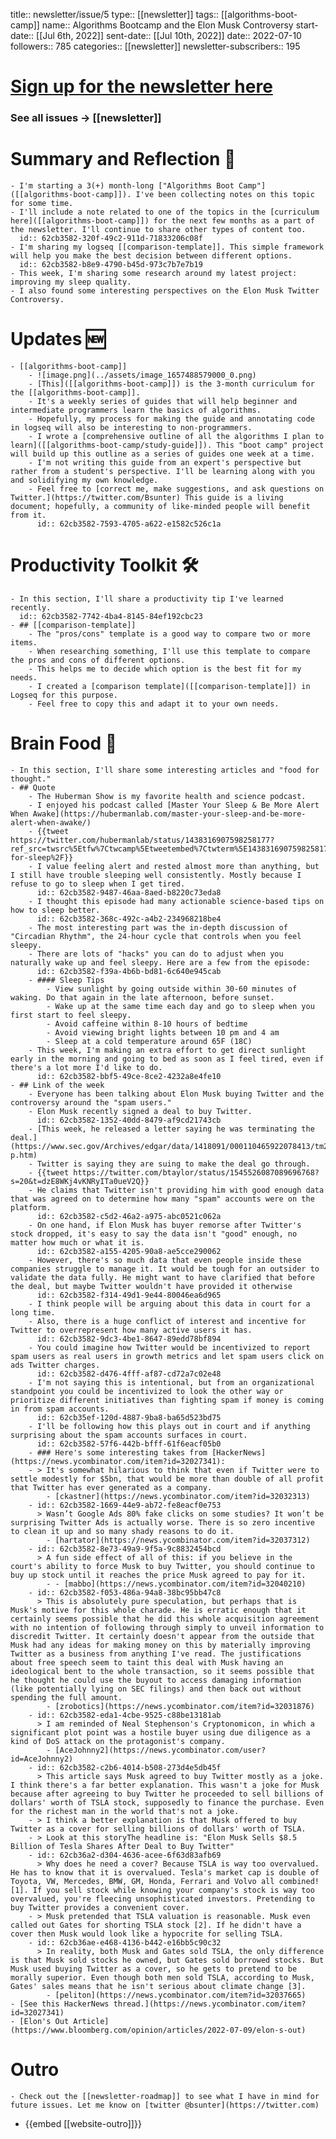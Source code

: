 title:: newsletter/issue/5
type:: [[newsletter]]
tags:: [[algorithms-boot-camp]]
name:: Algorithms Bootcamp and the Elon Musk Controversy
start-date:: [[Jul 6th, 2022]]
sent-date:: [[Jul 10th, 2022]]
date:: 2022-07-10
followers:: 785
categories:: [[newsletter]]
newsletter-subscribers:: 195

#  [Sign up for the newsletter here](https://www.getrevue.co/profile/bsunter/issues/weekly-newsletter-of-brian-sunter-issue-1-1220479)
### See all issues -> [[newsletter]]
# Summary and Reflection 🤔
	- I'm starting a 3(+) month-long ["Algorithms Boot Camp"]([[algorithms-boot-camp]]). I've been collecting notes on this topic for some time.
	- I'll include a note related to one of the topics in the [curriculum here]([[algorithms-boot-camp]]) for the next few months as a part of the newsletter. I'll continue to share other types of content too.
	  id:: 62cb3582-320f-49c2-911d-71833206c08f
	- I'm sharing my logseq [[comparison-template]]. This simple framework will help you make the best decision between different options.
	  id:: 62cb3582-b8e9-4790-b45d-973c7b7e7b19
	- This week, I'm sharing some research around my latest project: improving my sleep quality.
	- I also found some interesting perspectives on the Elon Musk Twitter Controversy.
# Updates 🆕
	- [[algorithms-boot-camp]]
		- ![image.png](../assets/image_1657488579000_0.png)
		- [This]([[algorithms-boot-camp]]) is the 3-month curriculum for the [[algorithms-boot-camp]].
		- It's a weekly series of guides that will help beginner and intermediate programmers learn the basics of algorithms.
		- Hopefully, my process for making the guide and annotating code in logseq will also be interesting to non-programmers.
		- I wrote a [comprehensive outline of all the algorithms I plan to learn]([[algorithms-boot-camp/study-guide]]). This "boot camp" project will build up this outline as a series of guides one week at a time.
		- I'm not writing this guide from an expert's perspective but rather from a student's perspective. I'll be learning along with you and solidifying my own knowledge.
		- Feel free to [correct me, make suggestions, and ask questions on Twitter.](https://twitter.com/Bsunter) This guide is a living document; hopefully, a community of like-minded people will benefit from it.
		  id:: 62cb3582-7593-4705-a622-e1582c526c1a
# Productivity Toolkit 🛠️
	- In this section, I'll share a productivity tip I've learned recently.
	  id:: 62cb3582-7742-4ba4-8145-84ef192cbc23
	- ## [[comparison-template]]
		- The "pros/cons" template is a good way to compare two or more items.
		- When researching something, I'll use this template to compare the pros and cons of different options.
		- This helps me to decide which option is the best fit for my needs.
		- I created a [comparison template]([[comparison-template]]) in Logseq for this purpose.
		- Feel free to copy this and adapt it to your own needs.
# Brain Food 🧠
	- In this section, I'll share some interesting articles and "food for thought."
	- ## Quote
		- The Huberman Show is my favorite health and science podcast.
		- I enjoyed his podcast called [Master Your Sleep & Be More Alert When Awake](https://hubermanlab.com/master-your-sleep-and-be-more-alert-when-awake/)
		- {{tweet https://twitter.com/hubermanlab/status/1438316907598258177?ref_src=twsrc%5Etfw%7Ctwcamp%5Etweetembed%7Ctwterm%5E1438316907598258177%7Ctwgr%5E%7Ctwcon%5Es1_c10&ref_url=https%3A%2F%2Fhubermanlab.com%2Ftoolkit-for-sleep%2F}}
		- I value feeling alert and rested almost more than anything, but I still have trouble sleeping well consistently. Mostly because I refuse to go to sleep when I get tired.
		  id:: 62cb3582-9487-46aa-8aed-b8220c73eda8
		- I thought this episode had many actionable science-based tips on how to sleep better.
		  id:: 62cb3582-368c-492c-a4b2-234968218be4
		- The most interesting part was the in-depth discussion of "Circadian Rhythm", the 24-hour cycle that controls when you feel sleepy.
		- There are lots of "hacks" you can do to adjust when you naturally wake up and feel sleepy. Here are a few from the episode:
		  id:: 62cb3582-f39a-4b6b-bd81-6c640e945cab
		- #### Sleep Tips
			- View sunlight by going outside within 30-60 minutes of waking. Do that again in the late afternoon, before sunset.
			- Wake up at the same time each day and go to sleep when you first start to feel sleepy.
			- Avoid caffeine within 8-10 hours of bedtime
			- Avoid viewing bright lights between 10 pm and 4 am
			- Sleep at a cold temperature around 65F (18C)
		- This week, I'm making an extra effort to get direct sunlight early in the morning and going to bed as soon as I feel tired, even if there's a lot more I'd like to do.
		  id:: 62cb3582-bbf5-49ce-8ce2-4232a8e4fe10
	- ## Link of the week
		- Everyone has been talking about Elon Musk buying Twitter and the controversy around the "spam users."
		- Elon Musk recently signed a deal to buy Twitter.
		  id:: 62cb3582-1352-40dd-8479-af9cd21743cb
		- [This week, he released a letter saying he was terminating the deal.](https://www.sec.gov/Archives/edgar/data/1418091/000110465922078413/tm2220599d1_ex99-p.htm)
		- Twitter is saying they are suing to make the deal go through.
		- {{tweet https://twitter.com/btaylor/status/1545526087089696768?s=20&t=dzE8WKj4vKNRyITa0ueV2Q}}
		- He claims that Twitter isn't providing him with good enough data that was agreed on to determine how many "spam" accounts were on the platform.
		  id:: 62cb3582-c5d2-46a2-a975-abc0521c062a
		- On one hand, if Elon Musk has buyer remorse after Twitter's stock dropped, it's easy to say the data isn't "good" enough, no matter how much or what it is.
		  id:: 62cb3582-a155-4205-90a8-ae5cce290062
		- However, there's so much data that even people inside these companies struggle to manage it. It would be tough for an outsider to validate the data fully. He might want to have clarified that before the deal, but maybe Twitter wouldn't have provided it otherwise
		  id:: 62cb3582-f314-49d1-9e44-80046ea6d965
		- I think people will be arguing about this data in court for a long time.
		- Also, there is a huge conflict of interest and incentive for Twitter to overrepresent how many active users it has.
		  id:: 62cb3582-9dc3-4be1-8647-89edd78bf894
		- You could imagine how Twitter would be incentivized to report spam users as real users in growth metrics and let spam users click on ads Twitter charges.
		  id:: 62cb3582-d476-4fff-af87-cd72a7c02e48
		- I'm not saying this is intentional, but from an organizational standpoint you could be incentivized to look the other way or prioritize different initiatives than fighting spam if money is coming in from spam accounts.
		  id:: 62cb35ef-120d-4887-9ba8-ba65d523bd75
		- I'll be following how this plays out in court and if anything surprising about the spam accounts surfaces in court.
		  id:: 62cb3582-57f6-442b-bfff-61f6eacf05b0
		- ### Here's some interesting takes from [HackerNews](https://news.ycombinator.com/item?id=32027341):
		- > It's somewhat hilarious to think that even if Twitter were to settle modestly for $5bn, that would be more than double of all profit that Twitter has ever generated as a company.
			- [ckastner](https://news.ycombinator.com/item?id=32032313)
		- id:: 62cb3582-1669-44e9-ab72-fe8eacf0e753
		  > Wasn’t Google Ads 80% fake clicks on some studies? It won’t be surprising Twitter Ads is actually worse. There is so zero incentive to clean it up and so many shady reasons to do it.
			- [hartator](https://news.ycombinator.com/item?id=32037312)
		- id:: 62cb3582-8e73-49a9-9f5a-9c8832454bcd
		  > A fun side effect of all of this: if you believe in the court's ability to force Musk to buy Twitter, you should continue to buy up stock until it reaches the price Musk agreed to pay for it.
			- - [mabbo](https://news.ycombinator.com/item?id=32040210)
		- id:: 62cb3582-f053-486a-94a8-38bc95bb47c8
		  > This is absolutely pure speculation, but perhaps that is Musk's motive for this whole charade. He is erratic enough that it certainly seems possible that he did this whole acquisition agreement with no intention of following through simply to unveil information to discredit Twitter. It certainly doesn't appear from the outside that Musk had any ideas for making money on this by materially improving Twitter as a business from anything I've read. The justifications about free speech seem to taint this deal with Musk having an ideological bent to the whole transaction, so it seems possible that he thought he could use the buyout to access damaging information (like potentially lying on SEC filings) and then back out without spending the full amount.
			- [zrobotics](https://news.ycombinator.com/item?id=32031876)
		- id:: 62cb3582-eda1-4cbe-9525-c88be13181ab
		  > I am reminded of Neal Stephenson's Cryptonomicon, in which a significant plot point was a hostile buyer using due diligence as a kind of DoS attack on the protagonist's company.
			- [AceJohnny2](https://news.ycombinator.com/user?id=AceJohnny2)
		- id:: 62cb3582-c2b6-4014-b508-273d4e5db45f
		  > This article says Musk agreed to buy Twitter mostly as a joke. I think there's a far better explanation. This wasn't a joke for Musk because after agreeing to buy Twitter he proceeded to sell billions of dollars' worth of TSLA stock, supposedly to finance the purchase. Even for the richest man in the world that's not a joke.
		- > I think a better explanation is that Musk offered to buy Twitter as a cover for selling billions of dollars' worth of TSLA.
		- > Look at this storyThe headline is: "Elon Musk Sells $8.5 Billion of Tesla Shares After Deal to Buy Twitter"
		- id:: 62cb36a2-d304-4636-acee-6f63d83afb69
		  > Why does he need a cover? Because TSLA is way too overvalued. He has to know that it is overvalued. Tesla's market cap is double of Toyota, VW, Mercedes, BMW, GM, Honda, Ferrari and Volvo all combined! [1]. If you sell stock while knowing your company's stock is way too overvalued, you're fleecing unsophisticated investors. Pretending to buy Twitter provides a convenient cover.
		- > Musk pretended that TSLA valuation is reasonable. Musk even called out Gates for shorting TSLA stock [2]. If he didn't have a cover then Musk would look like a hypocrite for selling TSLA.
		- id:: 62cb36ae-e468-4136-b442-e16bb5c90c32
		  > In reality, both Musk and Gates sold TSLA, the only difference is that Musk sold stocks he owned, but Gates sold borrowed stocks. But Musk used buying Twitter as a cover, so he gets to pretend to be morally superior. Even though both men sold TSLA, according to Musk, Gates' sales means that he isn't serious about climate change [3].
			- [peliton](https://news.ycombinator.com/item?id=32037665)
	- [See this HackerNews thread.](https://news.ycombinator.com/item?id=32027341)
	- [Elon's Out Article](https://www.bloomberg.com/opinion/articles/2022-07-09/elon-s-out)
# Outro
	- Check out the [[newsletter-roadmap]] to see what I have in mind for future issues. Let me know on [twitter @bsunter](https://twitter.com)
- {{embed [[website-outro]]}}